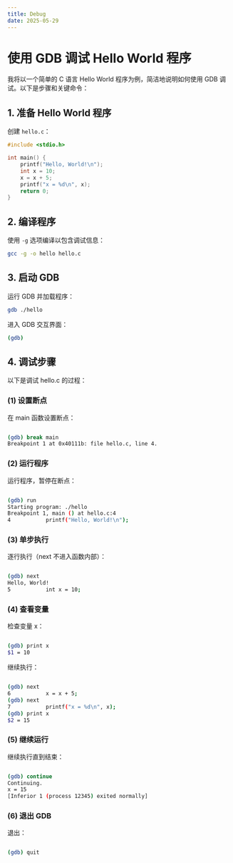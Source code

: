 ```yaml
---
title: Debug
date: 2025-05-29
---
```


# 使用 GDB 调试 Hello World 程序

我将以一个简单的 C 语言 Hello World 程序为例，简洁地说明如何使用 GDB 调试。以下是步骤和关键命令：

## 1. 准备 Hello World 程序

创建 `hello.c`：

```c
#include <stdio.h>

int main() {
    printf("Hello, World!\n");
    int x = 10;
    x = x + 5;
    printf("x = %d\n", x);
    return 0;
}
```

## 2. 编译程序
使用 `-g` 选项编译以包含调试信息：

```bash
gcc -g -o hello hello.c
```

## 3. 启动 GDB
运行 GDB 并加载程序：

```bash
gdb ./hello
```

进入 GDB 交互界面：

```bash
(gdb)
```

## 4. 调试步骤
以下是调试 hello.c 的过程：

### (1) 设置断点
在 main 函数设置断点：

```bash

(gdb) break main
Breakpoint 1 at 0x40111b: file hello.c, line 4.
```

### (2) 运行程序
运行程序，暂停在断点：
```bash

(gdb) run
Starting program: ./hello
Breakpoint 1, main () at hello.c:4
4           printf("Hello, World!\n");
```

### (3) 单步执行
逐行执行（next 不进入函数内部）：
```bash

(gdb) next
Hello, World!
5           int x = 10;
```

### (4) 查看变量
检查变量 x：
```bash

(gdb) print x
$1 = 10
```

继续执行：
```bash

(gdb) next
6           x = x + 5;
(gdb) next
7           printf("x = %d\n", x);
(gdb) print x
$2 = 15
```

### (5) 继续运行
继续执行直到结束：
```bash

(gdb) continue
Continuing.
x = 15
[Inferior 1 (process 12345) exited normally]
```

### (6) 退出 GDB
退出：
```bash

(gdb) quit
```



